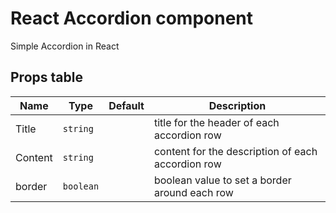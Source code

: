 # React Accordion component

Simple Accordion in React

## Props table
| Name | Type | Default | Description |
| -- | -- | -- | -- | 
| Title | <code>string</code> | | title for the header of each accordion row |
| Content | <code>string</code> | | content for the description of each accordion row |
| border | <code>boolean</code> | | boolean value to set a border around each row | 